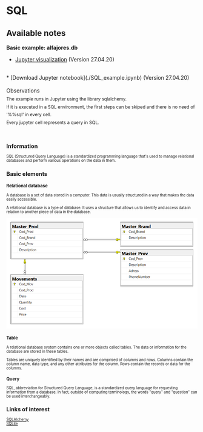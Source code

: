 # SQL

## Available notes
__Basic example: alfajores.db__ <br>

* [Jupyter visualization](./SQL_example.html) (Version 27.04.20)
<br>
* [Download Jupyter notebook](./SQL_example.ipynb) (Version 27.04.20)
<br><br>
Observations <br>
<sub>The example runs in Jupyter using the library sqlalchemy. <br>
If it is executed in a SQL environment, the first steps can be skiped and there is no need of '%%sql' in every cell.<br>
Every jupyter cell represents a query in SQL.<sub>
<br><br>

## Information
SQL (Structured Query Language) is a standardized programming language that's used to manage relational databases and perform various operations on the data in them.

## Basic elements

### Relational database
A database is a set of data stored in a computer. This data is usually structured in a way that makes the data easily accessible.<br><br>
A relational database is a type of database. It uses a structure that allows us to identify and access data in relation to another piece of data in the database.

![relational_database](./diagram.png)
 
### Table
A relational database system contains one or more objects called tables. The data or information for the database are stored in these tables.<br><br>
Tables are uniquely identified by their names and are comprised of columns and rows. Columns contain the column name, data type, and any other attributes for the column. Rows contain the records or data for the columns. 

### Query
SQL, abbreviation for Structured Query Language,  is a standardized query language for requesting information from a database. In fact, outside of computing terminology, the words "query" and "question" can be used interchangeably.

## Links of interest
[SQLAlchemy](https://www.sqlalchemy.org/)
<br>
[SQLite](https://www.sqlite.org/index.html)


